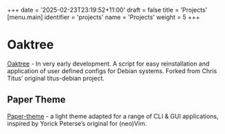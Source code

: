 +++
date = '2025-02-23T23:19:52+11:00'
draft = false
title = 'Projects'
[menu.main]
identifier = 'projects'
name = 'Projects'
weight = 5
+++

# Oaktree
[Oaktree](https://github.com/s6muel/oaktree-debian) - In very early development. A script for easy reinstallation and application of user defined configs for Debian systems. Forked from Chris Titus’ original titus-debian project.

## Paper Theme
[Paper-theme](https://github.com/s6muel/paper-theme) - a light theme adapted for a range of CLI & GUI applications, inspired by Yorick Peterse’s original for (neo)Vim.
